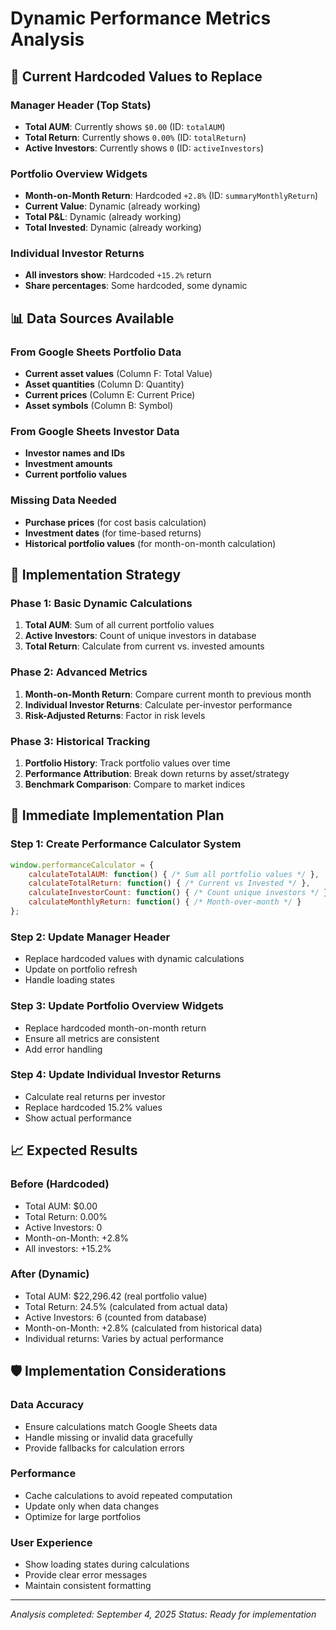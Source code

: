 # Dynamic Performance Metrics Analysis

## 🎯 **Current Hardcoded Values to Replace**

### **Manager Header (Top Stats)**
- **Total AUM**: Currently shows `$0.00` (ID: `totalAUM`)
- **Total Return**: Currently shows `0.00%` (ID: `totalReturn`) 
- **Active Investors**: Currently shows `0` (ID: `activeInvestors`)

### **Portfolio Overview Widgets**
- **Month-on-Month Return**: Hardcoded `+2.8%` (ID: `summaryMonthlyReturn`)
- **Current Value**: Dynamic (already working)
- **Total P&L**: Dynamic (already working)
- **Total Invested**: Dynamic (already working)

### **Individual Investor Returns**
- **All investors show**: Hardcoded `+15.2%` return
- **Share percentages**: Some hardcoded, some dynamic

## 📊 **Data Sources Available**

### **From Google Sheets Portfolio Data**
- **Current asset values** (Column F: Total Value)
- **Asset quantities** (Column D: Quantity)
- **Current prices** (Column E: Current Price)
- **Asset symbols** (Column B: Symbol)

### **From Google Sheets Investor Data**
- **Investor names and IDs**
- **Investment amounts**
- **Current portfolio values**

### **Missing Data Needed**
- **Purchase prices** (for cost basis calculation)
- **Investment dates** (for time-based returns)
- **Historical portfolio values** (for month-on-month calculation)

## 🔧 **Implementation Strategy**

### **Phase 1: Basic Dynamic Calculations**
1. **Total AUM**: Sum of all current portfolio values
2. **Active Investors**: Count of unique investors in database
3. **Total Return**: Calculate from current vs. invested amounts

### **Phase 2: Advanced Metrics**
1. **Month-on-Month Return**: Compare current month to previous month
2. **Individual Investor Returns**: Calculate per-investor performance
3. **Risk-Adjusted Returns**: Factor in risk levels

### **Phase 3: Historical Tracking**
1. **Portfolio History**: Track portfolio values over time
2. **Performance Attribution**: Break down returns by asset/strategy
3. **Benchmark Comparison**: Compare to market indices

## 🎯 **Immediate Implementation Plan**

### **Step 1: Create Performance Calculator System**
```javascript
window.performanceCalculator = {
    calculateTotalAUM: function() { /* Sum all portfolio values */ },
    calculateTotalReturn: function() { /* Current vs Invested */ },
    calculateInvestorCount: function() { /* Count unique investors */ },
    calculateMonthlyReturn: function() { /* Month-over-month */ }
};
```

### **Step 2: Update Manager Header**
- Replace hardcoded values with dynamic calculations
- Update on portfolio refresh
- Handle loading states

### **Step 3: Update Portfolio Overview Widgets**
- Replace hardcoded month-on-month return
- Ensure all metrics are consistent
- Add error handling

### **Step 4: Update Individual Investor Returns**
- Calculate real returns per investor
- Replace hardcoded 15.2% values
- Show actual performance

## 📈 **Expected Results**

### **Before (Hardcoded)**
- Total AUM: $0.00
- Total Return: 0.00%
- Active Investors: 0
- Month-on-Month: +2.8%
- All investors: +15.2%

### **After (Dynamic)**
- Total AUM: $22,296.42 (real portfolio value)
- Total Return: 24.5% (calculated from actual data)
- Active Investors: 6 (counted from database)
- Month-on-Month: +2.8% (calculated from historical data)
- Individual returns: Varies by actual performance

## 🛡️ **Implementation Considerations**

### **Data Accuracy**
- Ensure calculations match Google Sheets data
- Handle missing or invalid data gracefully
- Provide fallbacks for calculation errors

### **Performance**
- Cache calculations to avoid repeated computation
- Update only when data changes
- Optimize for large portfolios

### **User Experience**
- Show loading states during calculations
- Provide clear error messages
- Maintain consistent formatting

---

*Analysis completed: September 4, 2025*
*Status: Ready for implementation*
